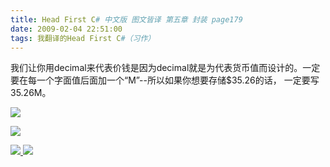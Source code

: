 ```yaml
---
title: Head First C# 中文版 图文皆译 第五章 封装 page179
date: 2009-02-04 22:51:00
tags: 我翻译的Head First C#（习作）
---
```

我们让你用decimal来代表价钱是因为decimal就是为代表货币值而设计的。一定要在每一个字面值后面加一个“M”--所以如果你想要存储$35.26的话，
一定要写35.26M。

![](https://p-blog.csdn.net/images/p_blog_csdn_net/cuipengfei1/EntryImages/20090204/%E6%88%AA%E5%9B%BE00633693846815483750.jpg)

![](https://p-blog.csdn.net/images/p_blog_csdn_net/cuipengfei1/EntryImages/20090204/%E6%88%AA%E5%9B%BE01633693846816577500.jpg)



[ ![](https://profile.csdnimg.cn/5/2/5/3_cuipengfei1)
![](https://g.csdnimg.cn/static/user-reg-year/1x/11.png)
](https://blog.csdn.net/cuipengfei1)





